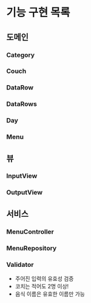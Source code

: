 # 기능 구현 목록

## 도메인

### Category

### Couch

### DataRow

### DataRows

### Day

### Menu

## 뷰
### InputView
### OutputView

## 서비스

### MenuController

### MenuRepository

### Validator
- 주어진 입력의 유효성 검증
- 코치는 적어도 2명 이상!
- 음식 이름은 유효한 이름만 가능





